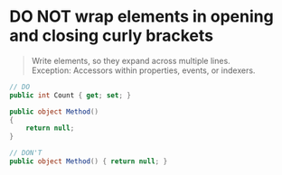 # **DO NOT** wrap elements in opening and closing curly brackets

> Write elements, so they expand across multiple lines.  
> Exception: Accessors within properties, events, or indexers.

``` csharp
// DO
public int Count { get; set; }

public object Method()
{
    return null;
}
```

``` csharp
// DON'T
public object Method() { return null; }
```
